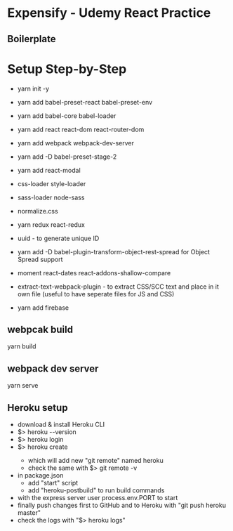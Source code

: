 # Expensify - Udemy React Practice
## Boilerplate
# Setup Step-by-Step
- yarn init -y
- yarn add babel-preset-react babel-preset-env
- yarn add babel-core babel-loader
- yarn add react react-dom react-router-dom
- yarn add webpack webpack-dev-server
- yarn add -D babel-preset-stage-2

- yarn add react-modal
- css-loader style-loader
- sass-loader node-sass
- normalize.css
- yarn redux react-redux
- uuid - to generate unique ID
- yarn add -D babel-plugin-transform-object-rest-spread for Object Spread support
- moment react-dates react-addons-shallow-compare
- extract-text-webpack-plugin - to extract CSS/SCC text and place in it own file (useful to have seperate files for JS and CSS)

- yarn add firebase

## webpcak build
yarn build
## webpack dev server
yarn serve

## Heroku setup
* download & install Heroku CLI
* $> heroku --version
* $> heroku login
* $> heroku create <app-name>
  * which will add new "git remote" named heroku
  * check the same with $> git remote -v
* in package.json
  * add "start" script
  * add "heroku-postbuild" to run build commands
* with the express server user process.env.PORT to start
* finally push changes first to GitHub and to Heroku with "git push heroku master"
* check the logs with "$> heroku logs"
